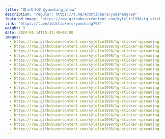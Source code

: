 ```yaml
---
title: "雲上の小屋 @yunshang_show"
description: "regular: https://t.me/addstickers/yunshang798"
featured_image: "https://raw.githubusercontent.com/kylelin1998/tg-sticker-spreading-worldwide-images/main/img/ac9d37b1-7ebc-4d3f-bd60-1db82b005b6f.jpg"
link: "https://t.me/addstickers/yunshang798"
weight: 3
date: 2024-01-14T15:43:48+08:00
images:
  - https://raw.githubusercontent.com/kylelin1998/tg-sticker-spreading-worldwide-images/main/img/ac9d37b1-7ebc-4d3f-bd60-1db82b005b6f.jpg
  - https://raw.githubusercontent.com/kylelin1998/tg-sticker-spreading-worldwide-images/main/img/89ab9333-f352-4a8b-af70-18cb52bf0320.jpg
  - https://raw.githubusercontent.com/kylelin1998/tg-sticker-spreading-worldwide-images/main/img/402173c7-8884-43ed-9948-a69e2b3a2d68.jpg
  - https://raw.githubusercontent.com/kylelin1998/tg-sticker-spreading-worldwide-images/main/img/1bd27e0d-39e6-4b06-abe0-e1789ad3eb67.jpg
  - https://raw.githubusercontent.com/kylelin1998/tg-sticker-spreading-worldwide-images/main/img/8ae91e87-a620-4030-b0d6-31573de1172e.jpg
  - https://raw.githubusercontent.com/kylelin1998/tg-sticker-spreading-worldwide-images/main/img/2b9941c2-87fd-44a9-aec7-9e343b2a7c43.jpg
  - https://raw.githubusercontent.com/kylelin1998/tg-sticker-spreading-worldwide-images/main/img/45ec2ac8-ec6d-49c6-9e00-3f915b51b582.jpg
  - https://raw.githubusercontent.com/kylelin1998/tg-sticker-spreading-worldwide-images/main/img/e2f8072b-f108-45e1-8d20-8f2a12c0a9cc.jpg
  - https://raw.githubusercontent.com/kylelin1998/tg-sticker-spreading-worldwide-images/main/img/46b212a6-bdd6-4beb-ae7d-250b2fdeeb96.jpg
  - https://raw.githubusercontent.com/kylelin1998/tg-sticker-spreading-worldwide-images/main/img/7953d1ab-1cef-4d9e-abe0-8c6420691997.jpg
  - https://raw.githubusercontent.com/kylelin1998/tg-sticker-spreading-worldwide-images/main/img/68b38d2b-cd3a-4f35-8974-eee94dad9cdc.jpg
  - https://raw.githubusercontent.com/kylelin1998/tg-sticker-spreading-worldwide-images/main/img/4947d24f-3e3b-49b2-b69b-36df30b247e0.jpg
  - https://raw.githubusercontent.com/kylelin1998/tg-sticker-spreading-worldwide-images/main/img/64589986-c816-423a-a095-77d90d36f511.jpg
  - https://raw.githubusercontent.com/kylelin1998/tg-sticker-spreading-worldwide-images/main/img/0aa50df1-83ea-4d25-a842-292fed83c02c.jpg
  - https://raw.githubusercontent.com/kylelin1998/tg-sticker-spreading-worldwide-images/main/img/d14c8034-76d4-4d07-a565-65fe3f090618.jpg
  - https://raw.githubusercontent.com/kylelin1998/tg-sticker-spreading-worldwide-images/main/img/033bf5a7-f44a-48cb-9e01-846aaeba2da4.jpg
  - https://raw.githubusercontent.com/kylelin1998/tg-sticker-spreading-worldwide-images/main/img/01b0ec90-9fdf-436a-b9bb-9cecfdaed83e.jpg
  - https://raw.githubusercontent.com/kylelin1998/tg-sticker-spreading-worldwide-images/main/img/71827e01-4126-404a-a81f-5cb3fe0045b5.jpg
  - https://raw.githubusercontent.com/kylelin1998/tg-sticker-spreading-worldwide-images/main/img/18b75de8-997a-4002-8245-e709fd0e7c8e.jpg
  - https://raw.githubusercontent.com/kylelin1998/tg-sticker-spreading-worldwide-images/main/img/a2ecbb5f-c640-4187-aa00-4d220ec0328b.jpg
---
```

